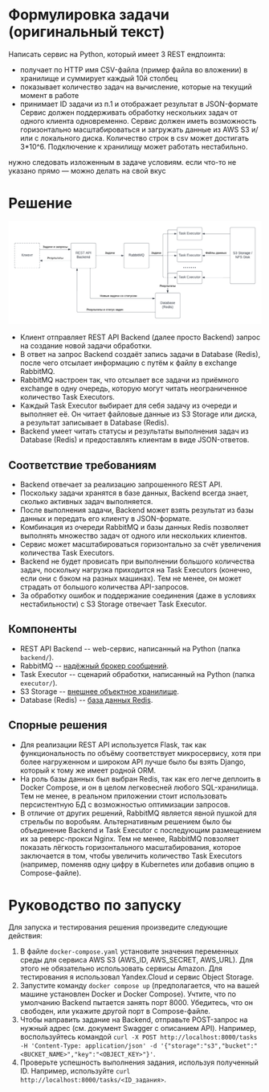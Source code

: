 # Формулировка задачи (оригинальный текст)

Написать сервис на Python, который имеет 3 REST ендпоинта:
* получает по HTTP имя CSV-файла (пример файла во вложении) в хранилище и
суммирует каждый 10й столбец
* показывает количество задач на вычисление, которые на текущий момент в работе
* принимает ID задачи из п.1 и отображает результат в JSON-формате
Сервис должен поддерживать обработку нескольких задач от одного клиента
одновременно.
Сервис должен иметь возможность горизонтально масштабироваться и загружать
данные из AWS S3 и/или с локального диска.
Количество строк в csv может достигать 3*10^6.
Подключение к хранилищу может работать нестабильно.

нужно следовать изложенным в задаче условиям. если что-то не указано прямо — можно делать на свой вкус

# Решение

![Диаграмма с решением](Solution.png "Решение")

* Клиент отправляет REST API Backend (далее просто Backend) запрос на создание новой задачи обработки.
* В ответ на запрос Backend создаёт запись задачи в Database (Redis), после чего отсылает информацию с путём к файлу в exchange RabbitMQ.
* RabbitMQ настроен так, что отсылает все задачи из приёмного exchange в одну очередь, которую могут читать неограниченное количество Task Executors.
* Каждый Task Executor выбирает для себя задачу из очереди и выполняет её. Он читает файловые данные из S3 Storage или диска, а результат записывает в Database (Redis).
* Backend умеет читать статусы и результаты выполнения задач из Database (Redis) и предоставлять клиентам в виде JSON-ответов.

## Соответствие требованиям

* Backend отвечает за реализацию запрошенного REST API.
* Поскольку задачи хранятся в базе данных, Backend всегда знает, сколько активных задач выполняется.
* После выполнения задачи, Backend может взять результат из базы данных и передать его клиенту в JSON-формате.
* Комбинация из очереди RabbitMQ и базы данных Redis позволяет выполнять множество задач от одного или нескольких клиентов.
* Сервис может масштабироваться горизонтально за счёт увеличения количества Task Executors.
* Backend не будет провисать при выполнении большого количества задач, поскольку нагрузка приходится на Task Executors (конечно, если они c бэком на разных машинах). Тем не менее, он может страдать от большого количества API-запросов.
* За обработку ошибок и поддержание соединения (даже в условиях нестабильности) с S3 Storage отвечает Task Executor.

## Компоненты

* REST API Backend -- web-сервис, написанный на Python (папка `backend/`).
* RabbitMQ -- [надёжный брокер сообщений](https://www.rabbitmq.com/).
* Task Executor -- сценарий обработки, написанный на Python (папка `executor/`).
* S3 Storage -- [внешнее объектное хранилище](https://aws.amazon.com/s3/).
* Database (Redis) -- [база данных Redis](https://redis.io/).

## Спорные решения

* Для реализации REST API используется Flask, так как функциональность по объёму соответствует микросервису, хотя при более нагруженном и широком API лучше было бы взять Django, который к тому же имеет родной ORM.
* На роль базы данных был выбран Redis, так как его легче деплоить в Docker Compose, и он в целом легковесней любого SQL-хранилища. Тем не менее, в реальном приложении стоит использовать персистентную БД с возможностью оптимизации запросов.
* В отличие от других решений, RabbitMQ является явной пушкой для стрельбы по воробьям. Альтернативным решением было бы объединение Backend и Task Executor с последующим размещением их за реверс-прокси Nginx. Тем не менее, RabbitMQ повзоляет показать лёгкость горизонтального масштабирования, которое заключается в том, чтобы увеличить количество Task Executors (например, поменяв одну цифру в Kubernetes или добавив опцию в Compose-файле).

# Руководство по запуску

Для запуска и тестирования решения произведите следующие действия:

1. В файле `docker-compose.yaml` установите значения переменных среды для сервиса AWS S3 (AWS_ID, AWS_SECRET, AWS_URL). Для этого не обязательно использовать сервисы Amazon. Для тестирования я использовал Yandex.Cloud и сервис Object Storage.
2. Запустите команду `docker compose up` (предполагается, что на вашей машине установлен Docker и Docker Compose). Учтите, что по умолчанию Backend пытается занять порт 8000. Убедитесь, что он свободен, или укажите другой порт в Compose-файле.
3. Чтобы направить задание на Backend, отправьте POST-запрос на нужный адрес (см. документ Swagger с описанием API). Например, воспользуйтесь командой `curl -X POST http://localhost:8000/tasks -H 'Content-Type: application/json' -d '{"storage":"s3","bucket":"<BUCKET_NAME>","key":"<OBJECT_KEY>"}'`.
4. Проверьте успешность выполнения задания, используя полученный ID. Например, используйте `curl http://localhost:8000/tasks/<ID_задания>`.
